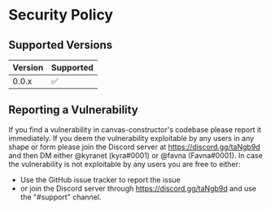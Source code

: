 # Security Policy

## Supported Versions

| Version | Supported          |
| ------- | ------------------ |
| 0.0.x   | :white_check_mark: |

## Reporting a Vulnerability

If you find a vulnerability in canvas-constructor's codebase please report it immediately.
If you deem the vulnerability exploitable by any users in any shape or form please join the Discord server at https://discord.gg/taNgb9d and then DM either @kyranet (kyra#0001) or @favna (Favna#0001).
In case the vulnerability is not exploitable by any users you are free to either:

-   Use the GitHub issue tracker to report the issue
-   or join the Discord server through https://discord.gg/taNgb9d and use the "#support" channel.
